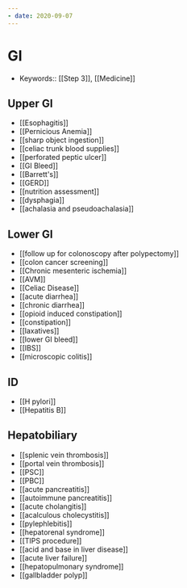 ```yaml
---
- date: 2020-09-07
---
```


# GI

- Keywords:: [[Step 3]], [[Medicine]]

## Upper GI

- [[Esophagitis]]
- [[Pernicious Anemia]]
- [[sharp object ingestion]]
- [[celiac trunk blood supplies]]
- [[perforated peptic ulcer]]
- [[GI Bleed]]
- [[Barrett's]]
- [[GERD]]
- [[nutrition assessment]]
- [[dysphagia]]
- [[achalasia and pseudoachalasia]]

## Lower GI

- [[follow up for colonoscopy after polypectomy]]
- [[colon cancer screening]]
- [[Chronic mesenteric ischemia]]
- [[AVM]]
- [[Celiac Disease]]
- [[acute diarrhea]]
- [[chronic diarrhea]]
- [[opioid induced constipation]]
- [[constipation]]
- [[laxatives]]
- [[lower GI bleed]]
- [[IBS]]
- [[microscopic colitis]]

## ID

- [[H pylori]]
- [[Hepatitis B]]

## Hepatobiliary

- [[splenic vein thrombosis]]
- [[portal vein thrombosis]]
- [[PSC]]
- [[PBC]]
- [[acute pancreatitis]]
- [[autoimmune pancreatitis]]
- [[acute cholangitis]]
- [[acalculous cholecystitis]]
- [[pylephlebitis]]
- [[hepatorenal syndrome]]
- [[TIPS procedure]]
- [[acid and base in liver disease]]
- [[acute liver failure]]
- [[hepatopulmonary syndrome]]
- [[gallbladder polyp]]
